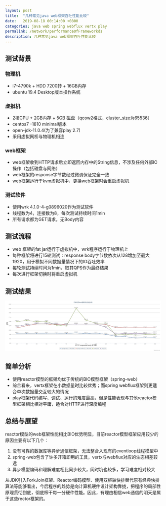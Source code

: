 ```yaml
---
layout: post
title:  "几种常见java web框架吞吐性能比较"
date:   2019-08-18 00:14:00 +0800
categories: java web spring webflux vertx play
permalink: /network/performanceOfFrameworkds
description: 几种常见java web框架吞吐性能比较
---
```


## 测试背景

### 物理机

* i7-4790k + HDD 7200转 + 16GB内存
* ubuntu 19.4 Desktop版本操作系统

### 虚拟机

* 2核CPU + 2GB内存 + 5GB 磁盘（qcow2格式，cluster_size为65536）
* centos7 -1810 minimal版本
* open-jdk-11.0.4(为了兼容play 2.7)
* 采用虚拟网桥与物理机相连

### web框架

* web框架收到HTTP请求后立即返回内存中的String信息，不涉及任何外部IO操作（包括磁盘与网络）
* web框架的response字节数经过微调保证完全一致
* web框架运行于kvm虚拟机中，更换web框架时会重启虚拟机

### 测试软件

* 使用wrk 4.1.0-4-g0896020作为测试软件
* 线程数为4，连接数为8，每次测试持续时间1min
* 所有请求都为GET请求，无Body内容

## 测试流程

* web 框架的fat jar运行于虚拟机中，wrk程序运行于物理机上
* 每种框架将进行15轮测试：response body字节数依次从128增加至最大1920，用于模拟不同数据量情况下的IO吞吐效率
* 每轮测试持续时间为1min，取其QPS作为最终结果
* 每次进行框架切换时将重启虚拟机

## 测试结果

![performance](../resources/img/web-framework-performace-test.png)

## 简单分析

* 使用reactor模型的框架均优于传统的BIO模型框架（spring-web）
* 综合看来，vertx框架在小数据量时比较优秀；而spring webflux框架则更适合单次数据量交互较大的情况
* play框架代码编写、调试、运行的难度最高，但是性能表现与其他reactor模型框架相比相对平庸，适合对HTTP进行深度编程

## 总结与展望

reactor模型的web框架性能相比BIO优势明显，目前reactor模型框架应用较少的原因主要有以下几个：

1. 没有可靠的数据库等异步通信框架，无法整合入现有的eventloop线程模型中
2. spring-web包含了许多开箱即用的工具，vertx与webflux对应的生态相差较远
3. 异步模型编码和理解难度相比同步较大，同时坑也较多，学习难度相对较大

从JDK引入ForkJoin框架、Reactor编码模型、使用双枢轴快排替代原有经典快排算法等能够看出，今后程序的趋势是向计算机硬件设计架构靠拢，把程序的局部性原理贯彻到底，彻底榨干每一分硬件性能。因此，有理由相信web通信的明天是属于这些rector框架的。
